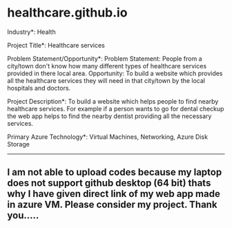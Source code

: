 # healthcare.github.io
Industry*:
Health

Project Title*:
Healthcare services

Problem Statement/Opportunity*:
Problem Statement: People from a city/town don't know how many different types of healthcare services provided in there local area. Opportunity: To build a website which provides all the healthcare services they will need in that city/town by the local hospitals and doctors.

Project Description*:
To build a website which helps people to find nearby healthcare services. For example if a person wants to go for dental checkup the web app helps to find the nearby dentist providing all the necessary services.

Primary Azure Technology*:
Virtual Machines, Networking, Azure Disk Storage

----------------------------------------------------------------------------------------------------------------------------------------------------------------------------------
I am not able to upload codes because my laptop does not support github desktop (64 bit) thats why I have given direct link of my web app made in azure VM.
Please consider my project. Thank you.....
------------------------------------------------------------------------------------------------------------------------------------------------------------------------------------
